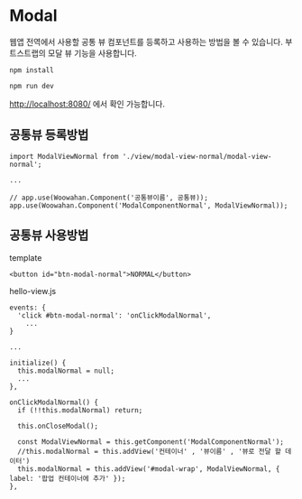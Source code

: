 # Modal

웹앱 전역에서 사용할 공통 뷰 컴포넌트를 등록하고 사용하는 방법을 볼 수 있습니다. 부트스트랩의 모달 뷰 기능을 사용합니다.

```
npm install

npm run dev
```

[http://localhost:8080/](http://localhost:8080/) 에서 확인 가능합니다.


## 공통뷰 등록방법

```
import ModalViewNormal from './view/modal-view-normal/modal-view-normal';

...

// app.use(Woowahan.Component('공통뷰이름', 공통뷰));
app.use(Woowahan.Component('ModalComponentNormal', ModalViewNormal));

```

## 공통뷰 사용방법

template
```
<button id="btn-modal-normal">NORMAL</button>
```

hello-view.js
```
events: {
  'click #btn-modal-normal': 'onClickModalNormal',
    ...
}

...

initialize() {
  this.modalNormal = null;
  ...
},

onClickModalNormal() {
  if (!!this.modalNormal) return;

  this.onCloseModal();

  const ModalViewNormal = this.getComponent('ModalComponentNormal');
  //this.modalNormal = this.addView('컨테이너' , '뷰이름' , '뷰로 전달 할 데이터')
  this.modalNormal = this.addView('#modal-wrap', ModalViewNormal, { label: '팝업 컨테이너에 추가' });
},
```

